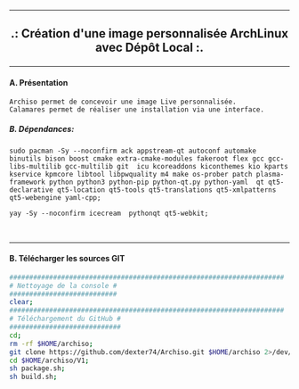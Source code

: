 ----------------------------------------------------------------------------------------------------------------------------------------------------------
<h2><b><p align='center'> .: Création d'une image personnalisée ArchLinux avec Dépôt Local :.</b></h2>

----------------------------------------------------------------------------------------------------------------------------------------------------------
#### A. Présentation
```
Archiso permet de concevoir une image Live personnalisée.
Calamares permet de réaliser une installation via une interface.
```

##### B. Dépendances:
```
sudo pacman -Sy --noconfirm ack appstream-qt autoconf automake binutils bison boost cmake extra-cmake-modules fakeroot flex gcc gcc-libs-multilib gcc-multilib git  icu kcoreaddons kiconthemes kio kparts kservice kpmcore libtool libpwquality m4 make os-prober patch plasma-framework python python3 python-pip python-qt.py python-yaml  qt qt5-declarative qt5-location qt5-tools qt5-translations qt5-xmlpatterns qt5-webengine yaml-cpp;

yay -Sy --noconfirm icecream  pythonqt qt5-webkit; 
```

<br />

----------------------------------------------------------------------------------------------------------------------------------------------------------
#### B. Télécharger les sources GIT
```bash
#####################################################################
# Nettoyage de la console #
###########################
clear;
#####################################################################
# Téléchargement du GitHub #
############################
cd;
rm -rf $HOME/archiso;
git clone https://github.com/dexter74/Archiso.git $HOME/archiso 2>/dev/null;
cd $HOME/archiso/V1;
sh package.sh;
sh build.sh;
```
